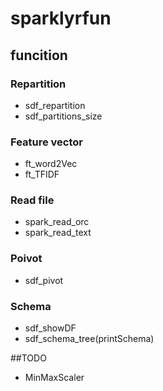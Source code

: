 # sparklyrfun

## funcition

### Repartition
+ sdf_repartition
+ sdf_partitions_size

### Feature vector
+ ft_word2Vec
+ ft_TFIDF

### Read file
+ spark_read_orc
+ spark_read_text

### Poivot
+ sdf_pivot

### Schema
+ sdf_showDF
+ sdf_schema_tree(printSchema)

##TODO
+ MinMaxScaler
